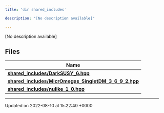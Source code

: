 ```yaml
---
title: 'dir shared_includes'

description: "[No description available]"

---
```







[No description available]

## Files

| Name           |
| -------------- |
| **[shared_includes/DarkSUSY_6.hpp](/documentation/code/gambit_2.2/files/darksusy__6_8hpp/#file-darksusy-6.hpp)**  |
| **[shared_includes/MicrOmegas_SingletDM_3_6_9_2.hpp](/documentation/code/gambit_2.2/files/micromegas__singletdm__3__6__9__2_8hpp/#file-micromegas-singletdm-3-6-9-2.hpp)**  |
| **[shared_includes/nulike_1_0.hpp](/documentation/code/gambit_2.2/files/nulike__1__0_8hpp/#file-nulike-1-0.hpp)**  |






-------------------------------

Updated on 2022-08-10 at 15:22:40 +0000

